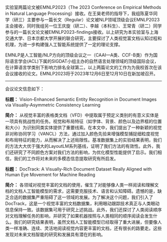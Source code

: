实验室两篇论文被EMNLP2023（The 2023 Conference on Empirical Methods in Natural Language Processing）接收。在王昊老师的指导下，我组陈夏华同学（研三）主要参与一篇长文（Regular）论文被NLP领域顶级会议EMNLP2023主会接收，同时我组另一位王庆旋（研二）、李越（本科生）、王常青（研二）同学参与的一篇长文论文被EMNLP2023-findings接收。以上研究为本实验室与上海交通大学、日本京都大学开展的联合研究，主要探讨了人类视觉富文档认知过程和机理，为进一步构建强人工智能系统提供了一定的理论支撑。

EMNLP是人工智能/NLP方向的顶级会议之一（CAAI—A类、CCF-B类）作为国际语言学会(ACL)下属的SIGDAT小组主办的自然语言处理领域的顶级国际会议，在计算语言学类别下影响力排名全球第二，以上两篇论文的工作为为我校首次在该会议接收的论文。EMNLP2023将于2023年12月6日至12月10日在新加坡召开。

***

会议论文信息如下：

**标题：** 
Vision-Enhanced Semantic Entity Recognition in Document Images via Visually-Asymmetric Consistency Learning


**简介：** 
从视觉丰富的表格类文档（VFD）中提取属于预定义类别的有意义实体是一项具有挑战性的任务。视觉和布局特征（如字体、背景、颜色以及边界框的位置和大小）为识别同类实体提供了重要线索。在本文中，我们提出了一种新颖的视觉非对称协同学习（VANCL）方法，通过加入颜色先验来增强模型捕捉细粒度视觉和布局特征的能力，从而解决了上述局限性。基准数据集上的实验结果表明，我们的方法大大优于强大的LayoutLM系列基线，证明了我们方法的有效性。此外，我们还研究了不同颜色方案对我们方法的影响，为优化模型性能提供了启示。我们相信，我们的工作将对未来的多模态信息提取研究有所启发。


**标题：** 
DocTrack: A Visually-Rich Document Dataset Really Aligned with Human Eye Movement for Machine Reading

**简介：** 
各领域对视觉丰富的文档的使用，催生了对能够像人类一样阅读和理解文档的文档人工智能模型的需求，这需要克服技术、语言和认知障碍。遗憾的是，缺乏合适的数据集严重阻碍了这一领域的发展。为了解决这个问题，我们引入了 DocTrack，这是一个视觉丰富的文档数据集，利用眼动跟踪技术真正与人类眼动信息保持一致。该数据集可用于研究上述挑战。此外，我们还探讨了人类阅读顺序对文档理解任务的影响，并研究了如果机器按照与人类相同的顺序阅读会发生什么。我们的研究结果表明，虽然文档人工智能模型已经取得了重大进展，但要像人类一样准确、连续、灵活地阅读视觉内容更丰富的文档，还有很长的路要走。这些发现对未来文档智能的研究和发展具有潜在的影响。